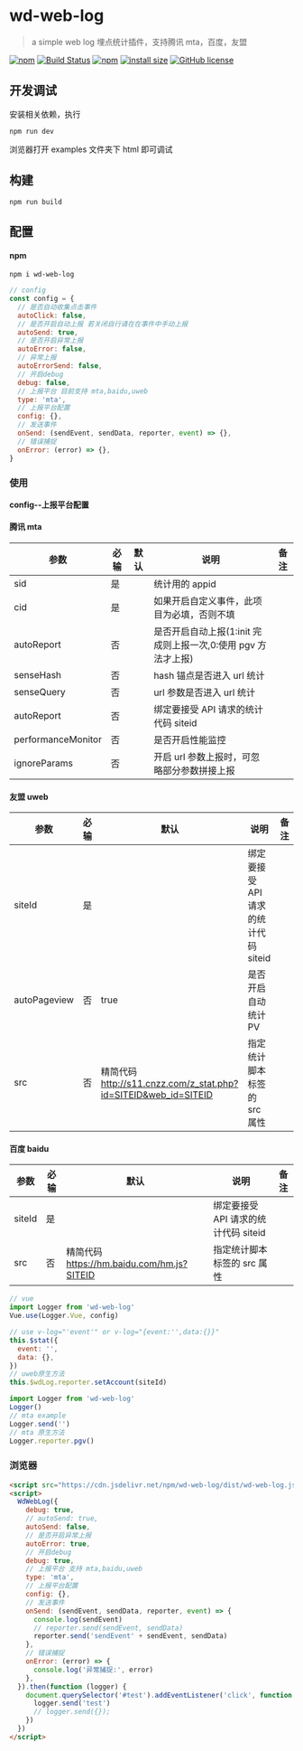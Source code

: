 # wd-web-log

> a simple web log
> 埋点统计插件，支持腾讯 mta，百度，友盟

[![npm](https://img.shields.io/npm/v/wd-web-log.svg)](https://www.npmjs.com/package/wd-web-log)
[![Build Status](https://travis-ci.org/Gsangu/wd-web-log.svg?branch=master)](https://travis-ci.org/Gsangu/wd-web-log)
[![npm](https://img.shields.io/npm/dt/wd-web-log.svg)](https://www.npmjs.com/package/wd-web-log)
[![install size](https://packagephobia.com/badge?p=wd-web-log)](https://packagephobia.com/result?p=wd-web-log)
[![GitHub license](https://img.shields.io/github/license/gsangu/wd-web-log.svg)](https://github.com/gsangu/wd-web-log/blob/master/LICENSE)

## 开发调试

安装相关依赖，执行

```
npm run dev
```

浏览器打开 examples 文件夹下 html 即可调试

## 构建

```
npm run build
```

## 配置

#### npm

```
npm i wd-web-log
```

```js
// config
const config = {
  // 是否自动收集点击事件
  autoClick: false,
  // 是否开启自动上报 若关闭自行请在在事件中手动上报
  autoSend: true,
  // 是否开启异常上报
  autoError: false,
  // 异常上报
  autoErrorSend: false,
  // 开启debug
  debug: false,
  // 上报平台 目前支持 mta,baidu,uweb
  type: 'mta',
  // 上报平台配置
  config: {},
  // 发送事件
  onSend: (sendEvent, sendData, reporter, event) => {},
  // 错误捕捉
  onError: (error) => {},
}
```

### 使用

**config--上报平台配置**

#### 腾讯 mta

| 参数               | 必输 | 默认 | 说明                                                          | 备注 |
| ------------------ | ---- | ---- | ------------------------------------------------------------- | ---- |
| sid                | 是   |      | 统计用的 appid                                                |      |
| cid                | 是   |      | 如果开启自定义事件，此项目为必填，否则不填                    |      |
| autoReport         | 否   |      | 是否开启自动上报(1:init 完成则上报一次,0:使用 pgv 方法才上报) |      |
| senseHash          | 否   |      | hash 锚点是否进入 url 统计                                    |      |
| senseQuery         | 否   |      | url 参数是否进入 url 统计                                     |      |
| autoReport         | 否   |      | 绑定要接受 API 请求的统计代码 siteid                          |      |
| performanceMonitor | 否   |      | 是否开启性能监控                                              |      |
| ignoreParams       | 否   |      | 开启 url 参数上报时，可忽略部分参数拼接上报                   |      |

#### 友盟 uweb

| 参数         | 必输 | 默认                                                            | 说明                                 | 备注 |
| ------------ | ---- | --------------------------------------------------------------- | ------------------------------------ | ---- |
| siteId       | 是   |                                                                 | 绑定要接受 API 请求的统计代码 siteid |      |
| autoPageview | 否   | true                                                            | 是否开启自动统计 PV                  |      |
| src          | 否   | 精简代码 http://s11.cnzz.com/z_stat.php?id=SITEID&web_id=SITEID | 指定统计脚本标签的 src 属性          |      |

#### 百度 baidu

| 参数   | 必输 | 默认                                       | 说明                                 | 备注 |
| ------ | ---- | ------------------------------------------ | ------------------------------------ | ---- |
| siteId | 是   |                                            | 绑定要接受 API 请求的统计代码 siteid |      |
| src    | 否   | 精简代码 https://hm.baidu.com/hm.js?SITEID | 指定统计脚本标签的 src 属性          |      |

```js
// vue
import Logger from 'wd-web-log'
Vue.use(Logger.Vue, config)

// use v-log="'event'" or v-log="{event:'',data:{}}"
this.$stat({
  event: '',
  data: {},
})
// uweb原生方法
this.$wdLog.reporter.setAccount(siteId)

import Logger from 'wd-web-log'
Logger()
// mta example
Logger.send('')
// mta 原生方法
Logger.reporter.pgv()
```

### 浏览器

```html
<script src="https://cdn.jsdelivr.net/npm/wd-web-log/dist/wd-web-log.js"></script>
<script>
  WdWebLog({
    debug: true,
    // autoSend: true,
    autoSend: false,
    // 是否开启异常上报
    autoError: true,
    // 开启debug
    debug: true,
    // 上报平台 支持 mta,baidu,uweb
    type: 'mta',
    // 上报平台配置
    config: {},
    // 发送事件
    onSend: (sendEvent, sendData, reporter, event) => {
      console.log(sendEvent)
      // reporter.send(sendEvent, sendData)
      reporter.send('sendEvent' + sendEvent, sendData)
    },
    // 错误捕捉
    onError: (error) => {
      console.log('异常捕捉:', error)
    },
  }).then(function (logger) {
    document.querySelector('#test').addEventListener('click', function (e) {
      logger.send('test')
      // logger.send({});
    })
  })
</script>
```
